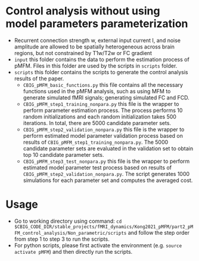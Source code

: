 # Control analysis without using model parameters parameterization
* Recurrent connection strength w, external input current I, and noise amplitude are allowed to be spatially heterogeneous across brain regions, but not constrained by T1w/T2w or FC gradient
* `input` this folder contains the data to perform the estimation process of pMFM. Files in this folder are used by the scripts in `scripts` folder.
* `scripts` this folder contains the scripts to generate the control analysis results of the paper. 
    * `CBIG_pMFM_basic_functions.py` this file contains all the necessary functions used in the pMFM analysis, such as using MFM to generate simulated fMRI signals; generating simulated FC and FCD.
    * `CBIG_pMFM_step1_training_nonpara.py` this file is the wrapper to perform parameter estimation process. The process performs 10 random initializations and each random initialization takes 500 iterations. In total, there are 5000 candidate parameter sets.
    * `CBIG_pMFM_step2_validation_nonpara.py` this file is the wrapper to perform estimated model parameter validation process based on results of `CBIG_pMFM_step1_training_nonpara.py`. The 5000 candidate parameter sets are evaluated in the validation set to obtain top 10 candidate parameter sets.
    * `CBIG_pMFM_step3_test_nonpara.py` this file is the wrapper to perform estimated model parameter test process based on results of `CBIG_pMFM_step2_validation_nonpara.py`. The script generates 1000 simulations for each parameter set and computes the averaged cost.


# Usage
* Go to working directory using command: `cd $CBIG_CODE_DIR/stable_projects/fMRI_dynamics/Kong2021_pMFM/part2_pMFM_control_analysis/Non_parametric/scripts` and follow the step order from step 1 to step 3 to run the scripts.
* For python scripts, please first activate the environment (e.g. `source activate pMFM`) and then directly run the scripts.